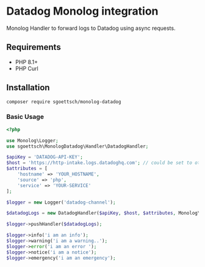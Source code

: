 # Datadog Monolog integration

Monolog Handler to forward logs to Datadog using async requests.

## Requirements
- PHP 8.1+
- PHP Curl

## Installation

```shell
composer require sgoettsch/monolog-datadog
```

### Basic Usage

```php
<?php

use Monolog\Logger;
use sgoettsch\MonologDatadog\Handler\DatadogHandler;

$apiKey = 'DATADOG-API-KEY';
$host = 'https://http-intake.logs.datadoghq.com'; // could be set to other domains for example for EU hosted accounts ( https://http-intake.logs.datadoghq.eu )
$attributes = [
    'hostname' => 'YOUR_HOSTNAME',
    'source' => 'php',
    'service' => 'YOUR-SERVICE'
];

$logger = new Logger('datadog-channel');

$datadogLogs = new DatadogHandler($apiKey, $host, $attributes, Monolog\Level::Info);

$logger->pushHandler($datadogLogs);

$logger->info('i am an info');
$logger->warning('i am a warning..');
$logger->error('i am an error ');
$logger->notice('i am a notice');
$logger->emergency('i am an emergency');
```
